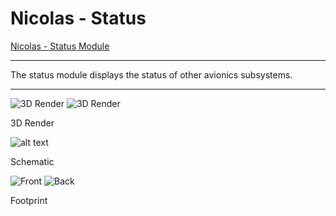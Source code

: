 # Nicolas - Status

[Nicolas - Status Module](https://github.com/sonicavionics/4in-NicolasSuarez-statusmodule)

---

The status module displays the status of other avionics subsystems.


---

<div class="image-row">
    <img src="https://raw.githubusercontent.com/sonicavionics/4in-NicolasSuarez-statusmodule/refs/heads/main/images/board.front.png" alt="3D Render">
    <img src="https://raw.githubusercontent.com/sonicavionics/4in-NicolasSuarez-statusmodule/refs/heads/main/images/board.back.png" alt="3D Render">
</div>
<p class="image-caption">3D Render</p>

![alt text](https://raw.githubusercontent.com/sonicavionics/4in-NicolasSuarez-statusmodule/refs/heads/main/images/sch.svg)
<p class="image-caption">Schematic</p>


<div class="image-row">
    <img src="https://raw.githubusercontent.com/sonicavionics/4in-NicolasSuarez-statusmodule/v0.2.0-alpha/images/pcbf.svg" alt="Front">
    <img src="https://raw.githubusercontent.com/sonicavionics/4in-NicolasSuarez-statusmodule/v0.2.0-alpha/images/pcbb.svg" alt="Back">
</div>
<p class="image-caption">Footprint</p>
<!-- ## Components

Bill of Materials

![alt text](<nicolas/image copy.png>)

Components

<a href="https://ww1.microchip.com/downloads/aemDocuments/documents/OTH/ProductDocuments/DataSheets/MCP25625-CAN-Controller-Data-Sheet-20005282C.pdf" target="_blank">MCP25625 CAN Controller</a>

<a href="https://datasheets.raspberrypi.com/rp2040/hardware-design-with-rp2040.pdf" target="_blank">RP2040 MCU</a>



- **MCU**

    - MCU [RP 2040](https://www.raspberrypi.com/products/rp2040/)

    - Flash [W25Q128JVP](https://www.winbond.com/hq/product/code-storage-flash-memory/serial-nor-flash/?__locale=en&partNo=W25Q128JV)

- **USB-C** [JLC USB-C port](https://jlcpcb.com/partdetail/ShouHan-TYPE_C_16PIN_2MD_073/C2765186)

- **Momentary Button** [TS-1187A-B-A-B](https://jlcpcb.com/partdetail/XkbConnectivity-TS_1187A_B_AB/C318884)

- **Sensors**

    - IMU [BNO055](https://www.bosch-sensortec.com/products/smart-sensor-systems/bno055/)

        - IMU Crystal [ABS07-32.768KHZ-T](https://www.digikey.ca/en/products/detail/abracon-llc/ABS07-32-768KHZ-T/1236858)

    - Barometer [BMP388](https://www.bosch-sensortec.com/products/environmental-sensors/pressure-sensors/bmp388/)

- **CAN Controller and transceiver** [MCP25625](https://www.digikey.ca/en/products/detail/microchip-technology/MCP25625T-E-ML/4860099)

    - CAN chip crystal [X322516MLB4SI](https://www.lcsc.com/datasheet/lcsc_datasheet_2403291504_YXC-Crystal-Oscillators-X322516MLB4SI_C13738.pdf)

## Assembly

Standard assembly was chosen over economic assembly primarily because the BNO055 and BMP388 are not available with economic assembly. Additionally, since the number of extended parts on the board makes up exactly half of all unique components, the loading fee remains the same regardless of the assembly type. -->
